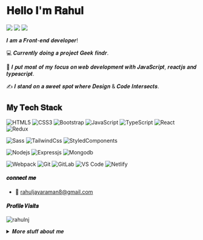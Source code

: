 # 𝐇𝐞𝐥𝐥𝐨 𝐈'𝐦 𝐑𝐚𝐡𝐮𝐥

[![](https://img.shields.io/badge/-Rahul_N_Jayaraman-%23000000?style=flat-square&logo=linkedin)](https://www.linkedin.com/in/rahul-n-jayaraman-642029212/)
[![](https://img.shields.io/badge/-@__rah.ul__-%23000000?style=flat-square&logo=instagram)](https://www.instagram.com/__rah.ul__/)
[![](https://img.shields.io/badge/-@rahul_jayaraman-%23000000?style=flat-square&logo=twitter&logoColor=ffffff)](https://twitter.com/rahul_jayaraman)
<!-- [![](https://img.shields.io/badge/-@xiaoluoboding-%23181717?style=flat-square&logo=github)](https://github.com/xiaoluoboding) -->
<!-- [![](https://img.shields.io/website?color=0ab9e6&style=flat-square&up_message=xlbd.me&url=https%3A%2F%2Fxlbd.me)](https://xlbd.me) -->

𝑰 𝒂𝒎 𝒂 𝑭𝒓𝒐𝒏𝒕-𝒆𝒏𝒅 𝒅𝒆𝒗𝒆𝒍𝒐𝒑𝒆𝒓!

:computer: 𝑪𝒖𝒓𝒓𝒆𝒏𝒕𝒍𝒚 𝒅𝒐𝒊𝒏𝒈 𝒂 𝒑𝒓𝒐𝒋𝒆𝒄𝒕 𝑮𝒆𝒆𝒌 𝒇𝒊𝒏𝒅𝒓.

:vulcan_salute: 𝑰 𝒑𝒖𝒕 𝒎𝒐𝒔𝒕 𝒐𝒇 𝒎𝒚 𝒇𝒐𝒄𝒖𝒔 𝒐𝒏 𝒘𝒆𝒃 𝒅𝒆𝒗𝒆𝒍𝒐𝒑𝒎𝒆𝒏𝒕 𝒘𝒊𝒕𝒉 𝑱𝒂𝒗𝒂𝑺𝒄𝒓𝒊𝒑𝒕, 𝒓𝒆𝒂𝒄𝒕𝒋𝒔 𝒂𝒏𝒅 𝒕𝒚𝒑𝒆𝒔𝒄𝒓𝒊𝒑𝒕.

:writing_hand: 𝑰 𝒔𝒕𝒂𝒏𝒅 𝒐𝒏 𝒂 𝒔𝒘𝒆𝒆𝒕 𝒔𝒑𝒐𝒕 𝒘𝒉𝒆𝒓𝒆 𝑫𝒆𝒔𝒊𝒈𝒏 & 𝑪𝒐𝒅𝒆 𝑰𝒏𝒕𝒆𝒓𝒔𝒆𝒄𝒕𝒔.

## 𝐌𝐲 𝐓𝐞𝐜𝐡 𝐒𝐭𝐚𝐜𝐤

![HTML5](https://img.shields.io/badge/HTML5-E34F26?style=for-the-badge&logo=html5&logoColor=white)
![CSS3](https://img.shields.io/badge/CSS3-1572B6?style=for-the-badge&logo=css3&logoColor=white)
![Bootstrap](https://img.shields.io/badge/Bootstrap-563D7C?style=for-the-badge&logo=bootstrap&logoColor=white)
![JavaScript](https://img.shields.io/badge/JavaScript-F7DF1E?style=for-the-badge&logo=javascript&logoColor=black)
![TypeScript](https://img.shields.io/badge/TypeScript-007ACC?style=for-the-badge&logo=typescript&logoColor=white)
![React](https://img.shields.io/badge/React-20232A?style=for-the-badge&logo=react&logoColor=61DAFB)
![Redux](https://img.shields.io/badge/Redux-593D88?style=for-the-badge&logo=redux&logoColor=white)

![Sass](https://img.shields.io/badge/Sass-CC6699?style=for-the-badge&logo=sass&logoColor=white)
![TailwindCss](https://img.shields.io/badge/Tailwind_CSS-38B2AC?style=for-the-badge&logo=tailwind-css&logoColor=white)
![StyledComponents](https://img.shields.io/badge/styled--components-DB7093?style=for-the-badge&logo=styled-components&logoColor=white)

![Nodejs](https://img.shields.io/badge/Node.js-43853D?style=for-the-badge&logo=node.js&logoColor=white)
![Expressjs](https://img.shields.io/badge/Express.js-404D59?style=for-the-badge) 
![Mongodb](https://img.shields.io/badge/MongoDB-4EA94B?style=for-the-badge&logo=mongodb&logoColor=white)



![Webpack](https://img.shields.io/badge/-Webpack-%232C3A42?style=flat-square&logo=webpack)
![Git](https://img.shields.io/badge/-Git-%23F05032?style=flat-square&logo=git&logoColor=%23ffffff)
![GitLab](https://img.shields.io/badge/-GitLab-FCA121?style=flat-square&logo=gitlab)
![VS Code](https://img.shields.io/badge/-VSCode-%23007ACC?style=flat-square&logo=visual-studio-code)
![Netlify](https://img.shields.io/badge/-Netlify-%2300C7B7?style=flat-square&logo=netlify&logoColor=ffffff)

#### 𝒄𝒐𝒏𝒏𝒆𝒄𝒕 𝒎𝒆
- :email: rahuljayaraman8@gmail.com


#### 𝑷𝒓𝒐𝒇𝒊𝒍𝒆 𝑽𝒊𝒔𝒊𝒕𝒔 

<p align="left"> <img src="https://komarev.com/ghpvc/?username=rahulnj&label=Profile%20views&color=0e75b6&style=flat" alt="rahulnj" /> </p>

<details>
<summary>
  𝑴𝒐𝒓𝒆 𝒔𝒕𝒖𝒇𝒇 𝒂𝒃𝒐𝒖𝒕 𝒎𝒆
</summary>

<br >

<!-- I love sharing knowledge and putting tutorials, courses and posts together for helping other developers, and tjat's why CoderOne Youtube Channel exists! -->

## 📊 𝑴𝒚 𝑮𝒊𝒕𝒉𝒖𝒃 𝑺𝒕𝒂𝒕𝒔
<p align="center">
    <a href="https://github.com/rahulnj/github-readme-streak-stats">
        <img title="🔥 Get streak stats for your profile at git.io/streak-stats" alt="Rahul Jayaraman's streak" src="https://github-readme-streak-stats.herokuapp.com/?user=rahulnj&theme=black-ice&hide_border=true&stroke=0000&background=060A0CD0"/>
    </a>
</p>



  <br/>
    <a href="https://github.com/rahulnj/github-readme-stats"><img alt="Rahul Jayaraman's Github Stats" src="https://github-readme-stats.vercel.app/api?username=rahulnj&show_icons=true&count_private=true&theme=react&hide_border=true&bg_color=0D1117" /></a>
  <a href="https://github.com/rahulnj/github-readme-stats"><img alt="Rahul Jayaraman's Top Languages" src="https://github-readme-stats.vercel.app/api/top-langs/?username=rahulnj&langs_count=8&count_private=true&layout=compact&theme=react&hide_border=true&bg_color=0D1117" /></a>
  <br/>

</details>

